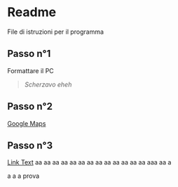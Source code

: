 # Readme 
File di istruzioni per il programma
## Passo n°1
Formattare il PC
> _Scherzavo eheh_

## Passo n°2
[Google Maps](https://www.google.com/maps?authuser=0)

## Passo n°3
[Link Text](#Passo-n°1)
aa
aa
aa
aa
aa
aa
aa
aa
aa
aa
aa
aa
aa
aaa
aa
a

a
a
a
prova
